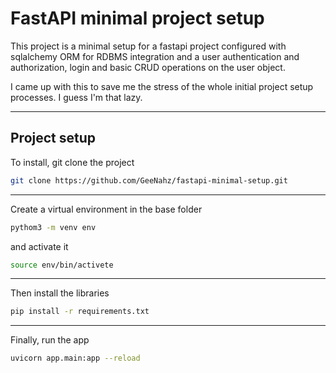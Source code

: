 # FastAPI minimal project setup

This project is a minimal setup for a fastapi project configured with sqlalchemy ORM for RDBMS integration and a user authentication and authorization, login and basic CRUD operations on the user object.

I came up with this to save me the stress of the whole initial project setup processes. I guess I'm that lazy.

---

## Project setup

To install, git clone the project
```bash
git clone https://github.com/GeeNahz/fastapi-minimal-setup.git
```

---

Create a virtual environment in the base folder
```bash
pythom3 -m venv env
```
and activate it
```bash
source env/bin/activete
```

---

Then install the libraries
```bash
pip install -r requirements.txt
```

---


Finally, run the app
```bash
uvicorn app.main:app --reload
```

